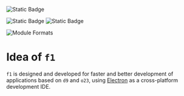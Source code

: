 ![Static Badge](https://img.shields.io/badge/InsureMO-777AF2.svg)

![Static Badge](https://img.shields.io/badge/@rainbow--d9-777AF2.svg)
![Static Badge](https://img.shields.io/badge/@rainbow--o23-777AF2.svg)

![Module Formats](https://img.shields.io/badge/Electron-white.svg?logo=electron&logoColor=2B579A)

# Idea of `f1`

`f1` is designed and developed for faster and better development of applications based on `d9` and `o23`,
using [Electron](https://www.electronjs.org/) as a cross-platform development IDE.